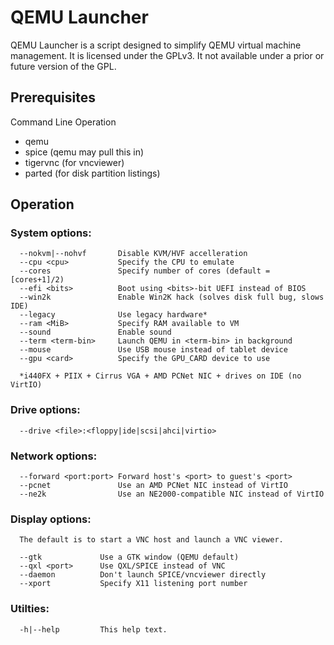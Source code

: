 QEMU Launcher
=============

QEMU Launcher is a script designed to simplify QEMU virtual machine management.  It is licensed under the GPLv3.  It not available under a prior or future version of the GPL.

Prerequisites
-------------

Command Line Operation

* qemu
* spice (qemu may pull this in)
* tigervnc (for vncviewer)
* parted (for disk partition listings)


Operation
---------

### System options:

      --nokvm|--nohvf       Disable KVM/HVF accelleration
      --cpu <cpu>           Specify the CPU to emulate
      --cores               Specify number of cores (default = [cores+1]/2)
      --efi <bits>          Boot using <bits>-bit UEFI instead of BIOS
      --win2k               Enable Win2K hack (solves disk full bug, slows IDE)
      --legacy              Use legacy hardware*
      --ram <MiB>           Specify RAM available to VM
      --sound               Enable sound
      --term <term-bin>     Launch QEMU in <term-bin> in background
      --mouse               Use USB mouse instead of tablet device
      --gpu <card>          Specify the GPU_CARD device to use

      *i440FX + PIIX + Cirrus VGA + AMD PCNet NIC + drives on IDE (no VirtIO)

### Drive options:

      --drive <file>:<floppy|ide|scsi|ahci|virtio>

### Network options:

      --forward <port:port> Forward host's <port> to guest's <port>
      --pcnet               Use an AMD PCNet NIC instead of VirtIO
      --ne2k                Use an NE2000-compatible NIC instead of VirtIO

### Display options:

      The default is to start a VNC host and launch a VNC viewer.

      --gtk             Use a GTK window (QEMU default)
      --qxl <port>      Use QXL/SPICE instead of VNC
      --daemon          Don't launch SPICE/vncviewer directly
      --xport           Specify X11 listening port number

### Utilties:

      -h|--help         This help text.


